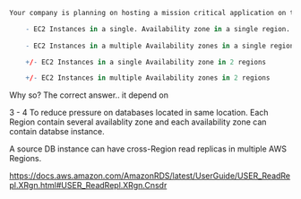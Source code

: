 ```r
Your company is planning on hosting a mission critical application on the AWS(Amazon Web Service) platform. The application would e hosted on EC2 Instances. The company wants to add `the highest level of fault tolerance to the application`. Which of the following desing patter could be used when it comes to hte application infrastructue?

    - EC2 Instances in a single. Availability zone in a single region.
    
    - EC2 Instances in a multiple Availability zones in a single region

    +/- EC2 Instances in a single Availability zone in 2 regions

    +/- EC2 Instances in multiple Availability zones in 2 regions
```

Why so? The correct answer.. it depend on

<!-- 1 - We don't know anything about other infrastructure configurations around the instances that's why add autoscalling rules to current instance would be a normal desion.  -->

3 - 4 To reduce pressure on databases located in same location. Each Region contain several availablity zone and each availability zone can contain databse instance.

A source DB instance can have cross-Region read replicas in multiple AWS Regions.

https://docs.aws.amazon.com/AmazonRDS/latest/UserGuide/USER_ReadRepl.XRgn.html#USER_ReadRepl.XRgn.Cnsdr